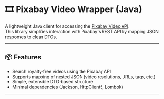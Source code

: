 # 🎞️ Pixabay Video Wrapper (Java)

A lightweight Java client for accessing the [Pixabay Video API](https://pixabay.com/api/docs/).  
This library simplifies interaction with Pixabay's REST API by mapping JSON responses to clean DTOs.

---

## 📦 Features

- Search royalty-free videos using the Pixabay API
- Supports mapping of nested JSON (video resolutions, URLs, tags, etc.)
- Simple, extensible DTO-based structure
- Minimal dependencies (Jackson, HttpClient5, Lombok)

---
